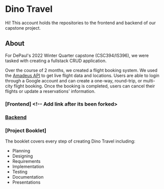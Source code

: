 # Dino Travel

Hi! This account holds the repositories to the frontend and backend of our capstone project.

## About

For DePaul's 2022 Winter Quarter capstone (CSC394/IS396), we were tasked with creating a fullstack CRUD application.

Over the course of 2 months, we created a flight booking system. We used the [Amadeus API](https://developers.amadeus.com/) to get live flight data and locations. Users are able to login through a Google account and can create a one-way, round-trip, or multi-city flight booking. Once the booking is completed, users can cancel their flights or update a reservations' information.

### [Frontend] <!-- Add link after its been forked>

### [Backend](https://github.com/DPUPurpleDinos/dino-travel)

### [Project Booklet] <!-- Add link when its ready -->

The booklet covers every step of creating Dino Travel including:

-   Planning
-   Designing
-   Requirements
-   Implementation
-   Testing
-   Documentation
-   Presentations
